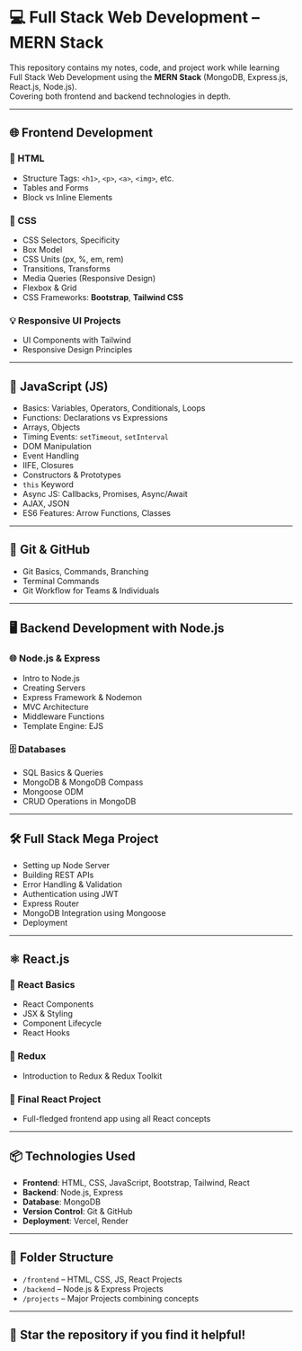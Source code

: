 # 💻 Full Stack Web Development – MERN Stack

This repository contains my notes, code, and project work while learning Full Stack Web Development using the **MERN Stack** (MongoDB, Express.js, React.js, Node.js).  
Covering both frontend and backend technologies in depth.

---
## 🌐 Frontend Development

### 📄 HTML
- Structure Tags: `<h1>`, `<p>`, `<a>`, `<img>`, etc.
- Tables and Forms
- Block vs Inline Elements

### 🎨 CSS
- CSS Selectors, Specificity
- Box Model
- CSS Units (px, %, em, rem)
- Transitions, Transforms
- Media Queries (Responsive Design)
- Flexbox & Grid
- CSS Frameworks: **Bootstrap**, **Tailwind CSS**

### 💡 Responsive UI Projects
- UI Components with Tailwind
- Responsive Design Principles

---

## 🧠 JavaScript (JS)
- Basics: Variables, Operators, Conditionals, Loops
- Functions: Declarations vs Expressions
- Arrays, Objects
- Timing Events: `setTimeout`, `setInterval`
- DOM Manipulation
- Event Handling
- IIFE, Closures
- Constructors & Prototypes
- `this` Keyword
- Async JS: Callbacks, Promises, Async/Await
- AJAX, JSON
- ES6 Features: Arrow Functions, Classes

---

## 🔧 Git & GitHub
- Git Basics, Commands, Branching
- Terminal Commands
- Git Workflow for Teams & Individuals

---

## 🖥️ Backend Development with Node.js

### 🌐 Node.js & Express
- Intro to Node.js
- Creating Servers
- Express Framework & Nodemon
- MVC Architecture
- Middleware Functions
- Template Engine: EJS

### 🗄️ Databases
- SQL Basics & Queries
- MongoDB & MongoDB Compass
- Mongoose ODM
- CRUD Operations in MongoDB

---

## 🛠️ Full Stack Mega Project
- Setting up Node Server
- Building REST APIs
- Error Handling & Validation
- Authentication using JWT
- Express Router
- MongoDB Integration using Mongoose
- Deployment

---

## ⚛️ React.js

### 🚀 React Basics
- React Components
- JSX & Styling
- Component Lifecycle
- React Hooks

### 🧰 Redux
- Introduction to Redux & Redux Toolkit

### 🏁 Final React Project
- Full-fledged frontend app using all React concepts

---

## 📦 Technologies Used

- **Frontend**: HTML, CSS, JavaScript, Bootstrap, Tailwind, React
- **Backend**: Node.js, Express
- **Database**: MongoDB
- **Version Control**: Git & GitHub
- **Deployment**: Vercel, Render

---

## 📁 Folder Structure
- `/frontend` – HTML, CSS, JS, React Projects
- `/backend` – Node.js & Express Projects
- `/projects` – Major Projects combining concepts

---

## 🌟 Star the repository if you find it helpful!
